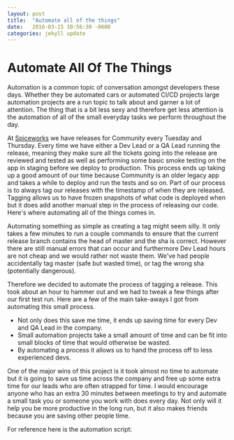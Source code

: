 ```yaml
---
layout: post
title:  "Automate all of the things"
date:   2016-03-15 10:56:30 -0600
categories: jekyll update
---
```


# Automate All Of The Things

Automation is a common topic of conversation amongst developers these days.
Whether they be automated cars or automated CI/CD projects large automation
projects are a run topic to talk about and garner a lot of attention.
The thing that is a bit less sexy and therefore get less attention is the automation
of all of the small everyday tasks we perform throughout the day.

At [Spiceworks](http://www.spiceworks.com/) we have releases for Community every
Tuesday and Thursday.
Every time we have either a Dev Lead or a QA Lead running the release, meaning
they make sure all the tickets going into the release are reviewed and tested as
well as performing some basic smoke testing on the app in staging before we deploy
to production.
This process ends up taking up a good amount of our time because Community is an
older legacy app and takes a while to deploy and run the tests and so on.
Part of our process is to always tag our releases with the timestamp of when
they are released.
Tagging allows us to have frozen snapshots of what code is deployed when but it
does add another manual step in the process of releasing our code.
Here's where automating all of the things comes in.

Automating something as simple as creating a tag might seem silly.
It only takes a few minutes to run a couple commands to ensure that the current
release branch contains the head of master and the sha is correct.
However there are still manual errors that can occur and furthermore
Dev Lead hours are not cheap and we would rather not waste them.
We've had people accidentally tag master (safe but wasted time), or tag the wrong
sha (potentially dangerous).

Therefore we decided to automate the process of tagging a release.
This took about an hour to hammer out and we had to tweak a few things after our
first test run.
Here are a few of the main take-aways I got from automating this small process.

* Not only does this save me time, it ends up saving time for every Dev and QA Lead
in the company.
* Small automation projects take a small amount of time and can be fit into small
blocks of time that would otherwise be wasted.
* By automating a process it allows us to hand the process off to less experienced devs.

One of the major wins of this project is it took almost no time to automate but
it is going to save us time across the company and free up some extra time for
our leads who are often strapped for time.
I would encourage anyone who has an extra 30 minutes between meetings to try
and automate a small task you or someone you work with does every day.
Not only will it help you be more productive in the long run, but it also makes
friends because you are saving other people time.

For reference here is the automation script:
<script src="https://gist.github.com/natesholland/dccc1cd42787a72c863d.js"></script>
